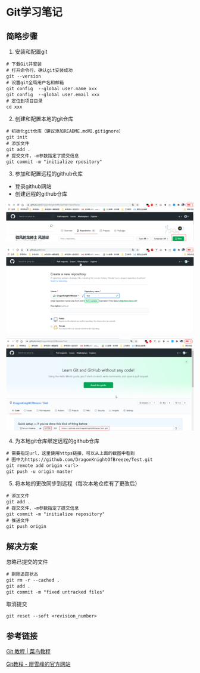 # Git学习笔记

## 简略步骤

1. 安装和配置git

```
# 下载Git并安装
# 打开命令行，确认git安装成功
git --version
# 设置git全局用户名和邮箱
git config  --global user.name xxx
git config  --global user.email xxx
# 定位到项目目录
cd xxx
```

2. 创建和配置本地的git仓库

```
# 初始化git仓库（建议添加README.md和.gitignore）
git init 
# 添加文件
git add .
# 提交文件，-m参数指定了提交信息
git commit -m "initialize rpository"
```

3. 参加和配置远程的github仓库

* 登录github网站
* 创建远程的github仓库

![](notes/assets/5c8fb136.png)

![](notes/assets/2660f0e3.png)

![](notes/assets/e81d4e7a.png)

4. 为本地git仓库绑定远程的github仓库

```
# 需要指定url，这里使用https链接，可以从上面的截图中看到
# 图中为https://github.com/DragonKnightOfBreeze/Test.git
git remote add origin <url>
git push -u origin master
```

5. 将本地的更改同步到远程（每次本地仓库有了更改后）

```
# 添加文件
git add .
# 提交文件，-m参数指定了提交信息
git commit -m "initialize repository"
# 推送文件
git push origin
```

## 解决方案

忽略已提交的文件

```
# 删除追踪状态
git rm -r --cached .
git add . 
git commit -m "fixed untracked files"
```
  
取消提交

```
git reset --soft <revision_number>
```

## 参考链接

[Git 教程 | 菜鸟教程](https://www.runoob.com/git/git-tutorial.html)

[Git教程 - 廖雪峰的官方网站](https://www.liaoxuefeng.com/wiki/896043488029600)
